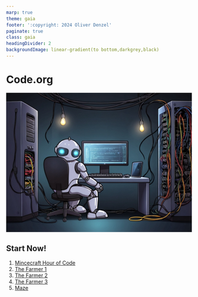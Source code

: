 ```yaml
---
marp: true
theme: gaia
footer: ':copyright: 2024 Oliver Denzel'
paginate: true
class: gaia
headingDivider: 2
backgroundImage: linear-gradient(to bottom,darkgrey,black)
---
```

<!-- _paginate: skip -->
<!-- _class: gaia lead -->

# Code.org

![bg left:40%](../img/robot2.jpg)

## Start Now!

1) [Mincecraft Hour of Code](https://studio.code.org/s/mc)
1) [The Farmer 1](https://studio.code.org/s/20-hour/lessons/9/levels/1)
1) [The Farmer 2](https://studio.code.org/s/20-hour/lessons/13/levels/1)
1) [The Farmer 3](https://studio.code.org/s/20-hour/lessons/17/levels/1)
1) [Maze](https://blockly.games/maze)
